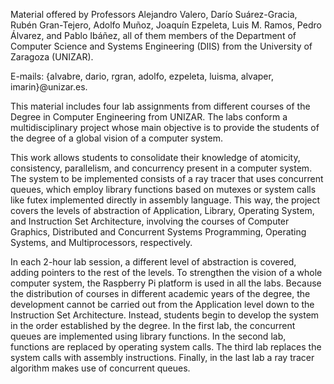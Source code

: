 Material offered by Professors Alejandro Valero, Darío Suárez-Gracia, Rubén Gran-Tejero, Adolfo Muñoz, Joaquín Ezpeleta, Luis M. Ramos, Pedro Álvarez, and Pablo Ibáñez, all of them members of the
Department of Computer Science and Systems Engineering (DIIS) from the University of Zaragoza (UNIZAR).

E-mails: {alvabre, dario, rgran, adolfo, ezpeleta, luisma, alvaper, imarin}@unizar.es.

This material includes four lab assignments from different courses of the Degree in Computer Engineering from UNIZAR. The labs conform a multidisciplinary project whose main objective is to provide the students of the degree
of a global vision of a computer system.

This work allows students to consolidate their knowledge of atomicity, consistency, parallelism, and concurrency present in a computer system. The system to be implemented consists of a ray tracer that uses
concurrent queues, which employ library functions based on mutexes or system calls like futex implemented directly in assembly language. This way, the project covers the levels of abstraction of
Application, Library, Operating System, and Instruction Set Architecture, involving the courses of Computer Graphics, Distributed and Concurrent Systems Programming, Operating Systems, and Multiprocessors, respectively.

In each 2-hour lab session, a different level of abstraction is covered, adding pointers to the rest of the levels. To strengthen the vision of a whole computer system, the Raspberry Pi platform is used in all the labs. Because
the distribution of courses in different academic years of the degree, the development cannot be carried out from the Application level down to the Instruction Set Architecture. Instead,
students begin to develop the system in the order established by the degree. In the first lab, the concurrent queues are implemented using library functions. In the second lab, functions are replaced by operating system calls. The third lab replaces the
system calls with assembly instructions. Finally, in the last lab a ray tracer algorithm makes use of concurrent queues.
